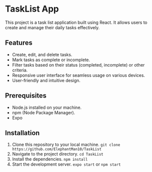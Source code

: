 # TaskList App

This project is a task list application built using React. It allows users to create and manage their daily tasks effectively.

## Features

- Create, edit, and delete tasks.
- Mark tasks as complete or incomplete.
- Filter tasks based on their status (completed, incomplete) or other criteria.
- Responsive user interface for seamless usage on various devices.
- User-friendly and intuitive design.

## Prerequisites

- Node.js installed on your machine.
- npm (Node Package Manager).
- Expo

## Installation

1. Clone this repository to your local machine. ``git clone https://github.com/ElephantMan10/TaskList``
2. Navigate to the project directory. ``cd TaskList``
3. Install the dependencies. ``npm install``
4. Start the development server. ``expo start`` or ``npm start``
